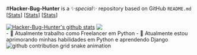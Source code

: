#**Hacker-Bug-Hunter** is a ✨_special_✨ repository based on GitHub `README.md`
[[Stats](https://github-readme-stats.vercel.app/api?username=Hacker-Bug-Hunter&bg_color=45,07112e,000&border_color=80ff00&text_color=fff&icon_color=0ef&ring_color=f0a&height=500&show=prs_merged,reviews,prs_merged&rank_icon=github&border_radius=20&hide_title=true&show_icons=true&hide=contribs#gh-dark-mode-only)]
[[Stats](https://github-readme-stats.vercel.app/api?username=Hacker-Bug-Hunter&bg_color=50,0ef,fff,fff&hide_border=true&text_color=000&icon_color=000&ring_color=0ac&height=500&show=prs_merged,reviews,prs_merged&rank_icon=github&border_radius=20&hide_title=true&show_icons=true&hide=contribs#gh-light-mode-only)]
[[Stats](https://github-readme-stats.vercel.app/api?username=Hacker-Bug-Hunter&show_icons=true&theme=holi&show=prs_merged,reviews,prs_merged&rank_icon=github&border_radius=20&hide_title=true&show_icons=true&hide=contribs)]


<div width='100%' display='flex'>
<a href="https://github.com/Hacker-Bug-Hunter/github-readme-stats">
<img align="center" src="https://github-readme-stats.vercel.app/api?username=Hacker-Bug-Hunter&show_icons=true&include_all_commits=true&theme=gotham" alt="Hacker-Bug-Hunter's github stats" /></a>
<a href="https://github.com/Hacker-Bug-Hunter/github-readme-stats">
<img heigth= "100%"align="center" src="https://github-readme-stats.vercel.app/api/top-langs/?username=Hacker-Bug-Hunter&include_all_commits=true&layout=compact&theme=gotham"/></a>
  <!--midnight-purple-->
  <!--gotham-->
</div>
- 🔭 Atualmente trabalho como Freelancer em Python
- 🌱 Atualmente estou aprimorando minhas habilidades em Python e aprendendo Django
<picture>
  <source
    media="(prefers-color-scheme: dark)"
    srcset="https://raw.githubusercontent.com/Hacker-Bug-Hunter/Hacker-Bug-Hunter/output/github-contribution-grid-snake-dark.svg"
  />
  <source
    media="(prefers-color-scheme: light)"
    srcset="https://raw.githubusercontent.com/Hacker-Bug-Hunter/Hacker-Bug-Hunter/output/github-contribution-grid-snake.svg"
  />
  <img
    alt="github contribution grid snake animation"
    src="https://raw.githubusercontent.com/Hacker-Bug-Hunter/output/github-contribution-grid-snake.svg"
  />
</picture>
